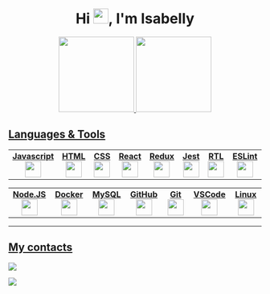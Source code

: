 <h1 align="center">Hi <img src="https://raw.githubusercontent.com/MartinHeinz/MartinHeinz/master/wave.gif" width="30px" height="30px">, I'm Isabelly</h1>


<div align="center">
  <a href="https://github.com/Isa-Vieira">
  <img height="150em" src="https://github-readme-stats.vercel.app/api?username=IsaVieira&show_icons=true&theme=radical&include_all_commits=true&count_private=true"/>
  <img height="150em" src="https://github-readme-stats.vercel.app/api/top-langs/?username=IsaVieira&layout=compact&langs_count=7&theme=radical"/>
</div>

## Languages & Tools
<table width="320px">
    <tbody>
        <tr valign="top">
            <td width="80px" align="center">
            <span><strong>Javascript</strong></span><br>
            <img height="32px" src="https://upload.vectorlogo.zone/logos/javascript/images/239ec8a4-163e-4792-83b6-3f6d96911757.svg">
            </td>
            <td width="80px" align="center">
            <span><strong>HTML</strong></span><br>
            <img height="32" src="https://cdn.jsdelivr.net/gh/devicons/devicon/icons/html5/html5-original.svg">
            </td>
            <td width="80px" align="center">
            <span><strong>CSS</strong></span><br>
            <img height="32px" src="https://cdn.jsdelivr.net/gh/devicons/devicon/icons/css3/css3-original.svg">
            </td>
            <td width="80px" align="center">
            <span><strong>React</strong></span><br>
            <img height="32px" src="https://cdn.jsdelivr.net/gh/devicons/devicon/icons/react/react-original.svg">
            </td>
            <td width="80px" align="center">
            <span><strong>Redux</strong></span><br>
            <img height="32" src="https://cdn.worldvectorlogo.com/logos/redux.svg">
            </td>
            <td width="80px" align="center">
            <span><strong>Jest</strong></span><br>
            <img height="32px" src="https://www.vectorlogo.zone/logos/jestjsio/jestjsio-icon.svg">
            <td width="80px" align="center">
            <span><strong>RTL</strong></span><br>
            <img height="32" src="https://testing-library.com/img/octopus-128x128.png">
            </td>
            <td width="80px" align="center">
            <span><strong>ESLint</strong></span><br>
            <img height="32px" src="https://www.vectorlogo.zone/logos/eslint/eslint-icon.svg">
            </td>
        </tr>
      </tbody>
  </table>
  <table width="320px">
    <tbody>
        <tr valign="top">
            <td width="80px" align="center">
            <span><strong>Node.JS</strong></span><br>
            <img height="32px" src="https://icongr.am/devicon/nodejs-original.svg?size=128&color=currentColor">
            </td>
            <td width="80px" align="center">
            <span><strong>Docker</strong></span><br>
            <img height="32px" src="https://icongr.am/devicon/docker-original.svg?size=128&color=currentColor">
            </td>
            <td width="80px" align="center">
            <span><strong>MySQL</strong></span><br>
            <img height="32px" src="https://icongr.am/devicon/mysql-original.svg?size=128&color=currentColor">
            </td>
            <td width="80px" align="center">
            <span><strong>GitHub</strong></span><br>
            <img height="32px" src="https://icongr.am/devicon/github-original.svg?size=128&color=currentColor">
            </td>
            <td width="80px" align="center">
            <span><strong>Git</strong></span><br>
            <img height="32px" src="https://cdn.jsdelivr.net/gh/devicons/devicon/icons/git/git-plain.svg">
            </td>
            <td width="80px" align="center">
            <span><strong>VSCode</strong></span><br>
            <img height="32px" src="https://www.vectorlogo.zone/logos/visualstudio_code/visualstudio_code-icon.svg">
            </td>
            <td width="80px" align="center">
            <span><strong>Linux</strong></span><br>
            <img height="32px" src="https://www.vectorlogo.zone/logos/linux/linux-icon.svg">
        </tr>
    </tbody>
</table>

---
  
  ## My contacts
 
<div> 
<p align="left">
  <a href="https://www.linkedin.com/in/isabelly-vieira-dev/" target="_blank"><img src="https://img.shields.io/badge/-LinkedIn-%230077B5?style=for-the-badge&logo=linkedin&logoColor=white" target="_blank"></a>
</p>
  
  <div>
    <p align="left">
      <a href="https://www.icloud.com/in/isabellyrvieira@icloud.com" target="_blanck"><img
       src="https://img.shields.io/badge/iCloud-3693F3?style=for-the-badge&logo=iCloud&logoColor=white" target="_blank"></a>
    </p>
